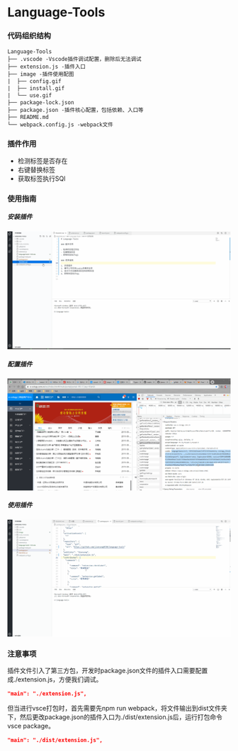 # Language-Tools

### 代码组织结构

```
Language-Tools
├── .vscode -Vscode插件调试配置，删除后无法调试
├── extension.js -插件入口
├── image -插件使用配图
|  ├── config.gif
|  ├── install.gif
|  └── use.gif
├── package-lock.json 
├── package.json -插件核心配置，包括依赖、入口等
├── README.md
└── webpack.config.js -webpack文件
```

### 插件作用

- 检测标签是否存在
- 右键替换标签
- 获取标签执行SQl

### 使用指南

##### 安装插件

![](https://github.com/jiansong0720/Language-Tools/blob/master/image/install.gif?raw=true)

##### 配置插件

![](https://github.com/jiansong0720/Language-Tools/blob/master/image/config.gif?raw=true)

##### 使用插件

![](https://github.com/jiansong0720/Language-Tools/blob/master/image/use.gif?raw=true)

### 注意事项

插件文件引入了第三方包，开发时package.json文件的插件入口需要配置成./extension.js，方便我们调试。

```json
"main": "./extension.js",
```

但当进行vsce打包时，首先需要先npm run webpack，将文件输出到dist文件夹下，然后更改package.json的插件入口为./dist/extension.js后，运行打包命令vsce package。

```json
"main": "./dist/extension.js",
```

